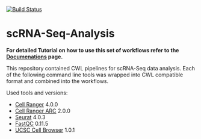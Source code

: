 [![Build Status](https://travis-ci.com/Barski-lab/scRNA-Seq-Analysis.svg?branch=main)](https://travis-ci.com/Barski-lab/scRNA-Seq-Analysis)
# scRNA-Seq-Analysis

**For detailed Tutorial on how to use this set of workflows refer to the [Documenations](https://barski-lab.github.io/scRNA-Seq-Analysis/) page.**

This repository contained CWL pipelines for scRNA-Seq data analysis. Each of the following command line tools was wrapped into CWL compatible format and combined into the workflows.

Used tools and versions:
- [Cell Ranger](https://support.10xgenomics.com/single-cell-gene-expression/software/overview/welcome) 4.0.0
- [Cell Ranger ARC](https://support.10xgenomics.com/single-cell-multiome-atac-gex/software/overview/welcome) 2.0.0
- [Seurat](https://satijalab.org/seurat/) 4.0.3
- [FastQC](https://www.bioinformatics.babraham.ac.uk/projects/fastqc/) 0.11.5
- [UCSC Cell Browser](https://github.com/maximilianh/cellBrowser) 1.0.1